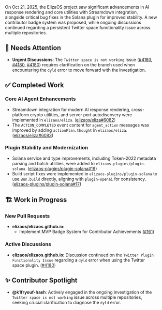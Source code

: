 On Oct 21, 2025, the ElizaOS project saw significant advancements in AI response rendering and core utilities with Streamdown integration, alongside critical bug fixes in the Solana plugin for improved stability. A new contributor badge system was proposed, while ongoing discussions continued regarding a persistent Twitter space functionality issue across multiple repositories.

## 🚨 Needs Attention 
- **Urgent Discussions**: The `Twitter space is not working` issue ([#4180](https://github.com/elizaos/elizaos.github.io/issues/4180), [#4180](https://github.com/elizaos/eliza/issues/4180), [#4180](https://github.com/elizaos-plugins/plugin-solana/issues/4180)) requires clarification on the branch used when encountering the `dyld` error to move forward with the investigation.

## ✅ Completed Work
### Core AI Agent Enhancements
- Streamdown integration for modern AI response rendering, cross-platform crypto utilities, and server port autodiscovery were implemented in `elizaos/eliza`. ([elizaos/eliza#6082](https://github.com/elizaos/eliza/pull/6082))
- The `ACTION_COMPLETED` event content for `agent_action` messages was improved by adding `actionPlan.thought` in `elizaos/eliza`. ([elizaos/eliza#6083](https://github.com/elizaos/eliza/pull/6083))

### Plugin Stability and Modernization
- Solana service and type improvements, including Token-2022 metadata parsing and batch utilities, were added to `elizaos-plugins/plugin-solana`. ([elizaos-plugins/plugin-solana#16](https://github.com/elizaos-plugins/plugin-solana/pull/16))
- Build script fixes were implemented in `elizaos-plugins/plugin-solana` to use `Bun.build` directly, aligning with `plugin-openai` for consistency. ([elizaos-plugins/plugin-solana#17](https://github.com/elizaos-plugins/plugin-solana/pull/17))

## 🏗️ Work in Progress
### New Pull Requests
- **elizaos/elizaos.github.io**:
    - Implement MVP Badge System for Contributor Achievements ([#161](https://github.com/elizaos/elizaos.github.io/pull/161))

### Active Discussions
- **elizaos/elizaos.github.io**: Discussion continued on the `Twitter Plugin Functionality Issue` regarding a `dyld` error when using the Twitter space plugin. ([#4180](https://github.com/elizaos/elizaos.github.io/issues/4180))

## ✨ Contributor Spotlight
- **@k1fryouf-hash**: Actively engaged in the ongoing investigation of the `Twitter space is not working` issue across multiple repositories, seeking crucial clarification to diagnose the `dyld` error.